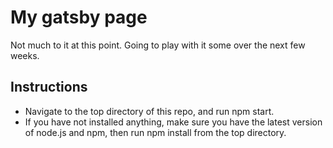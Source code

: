 # My gatsby page

Not much to it at this point. Going to play with it some over the next few weeks. 

## Instructions

- Navigate to the top directory of this repo, and run npm start.
- If you have not installed anything, make sure you have the latest version of node.js and npm, then run npm install from the top directory.